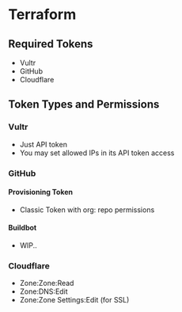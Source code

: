 # Terraform

## Required Tokens

- Vultr
- GitHub
- Cloudflare

## Token Types and Permissions

### Vultr

- Just API token
- You may set allowed IPs in its API token access

### GitHub

#### Provisioning Token

- Classic Token with org: repo permissions

#### Buildbot

- WIP..

### Cloudflare

- Zone:Zone:Read
- Zone:DNS:Edit
- Zone:Zone Settings:Edit (for SSL)
